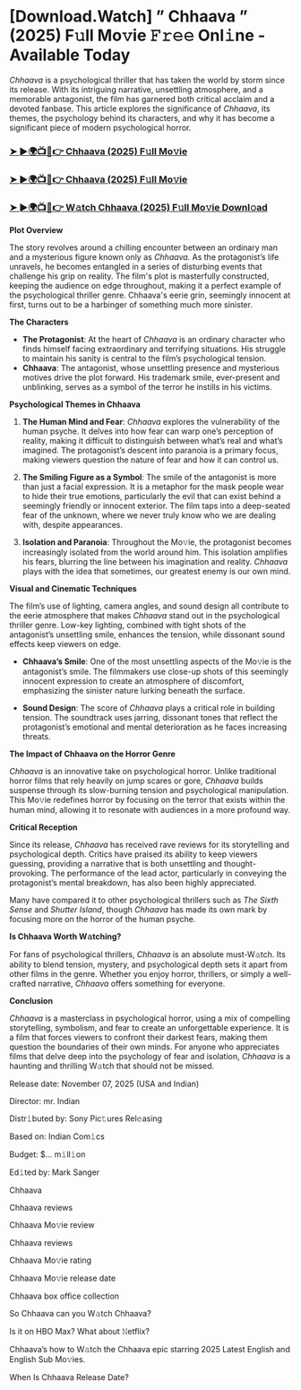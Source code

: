# [Download.Watch] ” Chhaava ” (2025) F𝚞ll Mo𝚟ie 𝙵𝚛𝚎𝚎 Onl𝚒ne - Available Today

*Chhaava* is a psychological thriller that has taken the world by storm since its release. With its intriguing narrative, unsettling atmosphere, and a memorable antagonist, the film has garnered both critical acclaim and a devoted fanbase. This article explores the significance of *Chhaava*, its themes, the psychology behind its characters, and why it has become a significant piece of modern psychological horror.

<h3><a href="https://t.co/8h5HU2rTiC">➤ ►🌍📺📱👉 Chhaava (2025) F𝚞ll Mo𝚟ie</a></h3>

<h3><a href="https://t.co/8h5HU2rTiC">➤ ►🌍📺📱👉 Chhaava (2025) F𝚞ll Mo𝚟ie</a></h3>

<h3><a href="https://t.co/8h5HU2rTiC">➤ ►🌍📺📱👉 W𝚊tch Chhaava (2025) F𝚞ll Mo𝚟ie Downl𝚘ad</a></h3>

**Plot Overview**

The story revolves around a chilling encounter between an ordinary man and a mysterious figure known only as *Chhaava*. As the protagonist’s life unravels, he becomes entangled in a series of disturbing events that challenge his grip on reality. The film's plot is masterfully constructed, keeping the audience on edge throughout, making it a perfect example of the psychological thriller genre. Chhaava's eerie grin, seemingly innocent at first, turns out to be a harbinger of something much more sinister.

**The Characters**

- **The Protagonist**: At the heart of *Chhaava* is an ordinary character who finds himself facing extraordinary and terrifying situations. His struggle to maintain his sanity is central to the film’s psychological tension.
- **Chhaava**: The antagonist, whose unsettling presence and mysterious motives drive the plot forward. His trademark smile, ever-present and unblinking, serves as a symbol of the terror he instills in his victims.

**Psychological Themes in Chhaava**

1. **The Human Mind and Fear**: *Chhaava* explores the vulnerability of the human psyche. It delves into how fear can warp one’s perception of reality, making it difficult to distinguish between what’s real and what’s imagined. The protagonist’s descent into paranoia is a primary focus, making viewers question the nature of fear and how it can control us.

2. **The Smiling Figure as a Symbol**: The smile of the antagonist is more than just a facial expression. It is a metaphor for the mask people wear to hide their true emotions, particularly the evil that can exist behind a seemingly friendly or innocent exterior. The film taps into a deep-seated fear of the unknown, where we never truly know who we are dealing with, despite appearances.

3. **Isolation and Paranoia**: Throughout the Mo𝚟ie, the protagonist becomes increasingly isolated from the world around him. This isolation amplifies his fears, blurring the line between his imagination and reality. *Chhaava* plays with the idea that sometimes, our greatest enemy is our own mind.

**Visual and Cinematic Techniques**

The film’s use of lighting, camera angles, and sound design all contribute to the eerie atmosphere that makes *Chhaava* stand out in the psychological thriller genre. Low-key lighting, combined with tight shots of the antagonist’s unsettling smile, enhances the tension, while dissonant sound effects keep viewers on edge.

- **Chhaava’s Smile**: One of the most unsettling aspects of the Mo𝚟ie is the antagonist’s smile. The filmmakers use close-up shots of this seemingly innocent expression to create an atmosphere of discomfort, emphasizing the sinister nature lurking beneath the surface.

- **Sound Design**: The score of *Chhaava* plays a critical role in building tension. The soundtrack uses jarring, dissonant tones that reflect the protagonist’s emotional and mental deterioration as he faces increasing threats.

**The Impact of Chhaava on the Horror Genre**

*Chhaava* is an innovative take on psychological horror. Unlike traditional horror films that rely heavily on jump scares or gore, *Chhaava* builds suspense through its slow-burning tension and psychological manipulation. This Mo𝚟ie redefines horror by focusing on the terror that exists within the human mind, allowing it to resonate with audiences in a more profound way.

**Critical Reception**

Since its release, *Chhaava* has received rave reviews for its storytelling and psychological depth. Critics have praised its ability to keep viewers guessing, providing a narrative that is both unsettling and thought-provoking. The performance of the lead actor, particularly in conveying the protagonist’s mental breakdown, has also been highly appreciated. 

Many have compared it to other psychological thrillers such as *The Sixth Sense* and *Shutter Island*, though *Chhaava* has made its own mark by focusing more on the horror of the human psyche.

**Is Chhaava Worth W𝚊tching?**

For fans of psychological thrillers, *Chhaava* is an absolute must-W𝚊tch. Its ability to blend tension, mystery, and psychological depth sets it apart from other films in the genre. Whether you enjoy horror, thrillers, or simply a well-crafted narrative, *Chhaava* offers something for everyone. 

**Conclusion**

*Chhaava* is a masterclass in psychological horror, using a mix of compelling storytelling, symbolism, and fear to create an unforgettable experience. It is a film that forces viewers to confront their darkest fears, making them question the boundaries of their own minds. For anyone who appreciates films that delve deep into the psychology of fear and isolation, *Chhaava* is a haunting and thrilling W𝚊tch that should not be missed.

Release date: November 07, 2025 (USA and Indian)

Director: mr. Indian

Distr𝚒buted by: Sony Pic𝚝ures Rel𝚎asing

Based on: Indian Com𝚒cs

Budget: $... m𝚒ll𝚒on

Ed𝚒ted by: Mark Sanger

Chhaava

Chhaava reviews

Chhaava Mo𝚟ie review

Chhaava reviews

Chhaava Mo𝚟ie rating

Chhaava Mo𝚟ie release date

Chhaava box office collection

So Chhaava can you W𝚊tch Chhaava?

Is it on HBO Max? What about 𝙽etflix?

Chhaava’s how to W𝚊tch the Chhaava epic starring 2025 Latest English and English Sub Mo𝚟ies.

When Is Chhaava Release Date?

